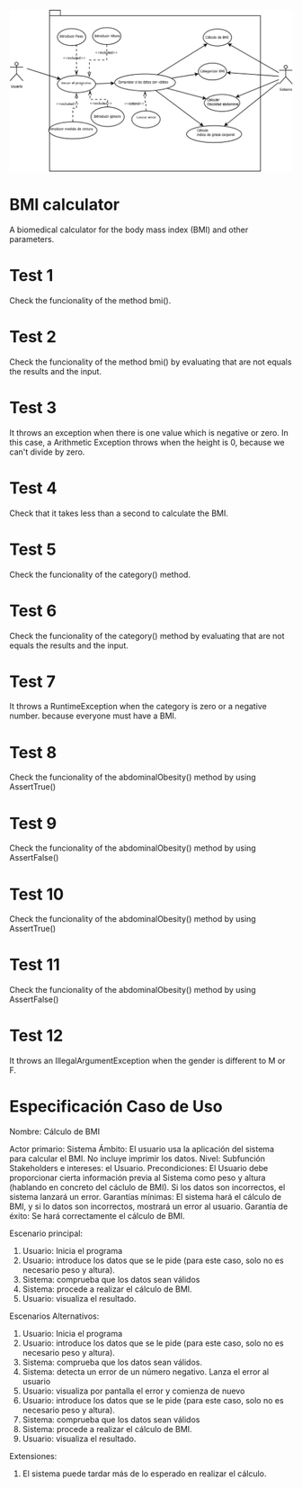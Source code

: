 
![UML diagram](https://github.com/claudiavegarodriguez/bmicalc/blob/main/doc/DiagramaUML.png)

# BMI calculator
A biomedical calculator for the body mass index (BMI) and other parameters.

# Test 1
Check the funcionality of the method bmi().

# Test 2
Check the funcionality of the method bmi() by evaluating that are not equals the results and the input. 

# Test 3
It throws an exception when there is one value which is negative or zero. In this case, a Arithmetic Exception throws when the height is 0, because we can't divide by zero.

# Test 4
Check that it takes less than a second to calculate the BMI.

# Test 5
Check the funcionality of the category() method.

# Test 6
Check the funcionality of the category() method by evaluating that are not equals the results and the input.

# Test 7
It throws a RuntimeException when the category is zero or a negative number. because everyone must have a BMI.

# Test 8
Check the funcionality of the abdominalObesity() method by using AssertTrue()

# Test 9
Check the funcionality of the abdominalObesity() method by using AssertFalse()

# Test 10
Check the funcionality of the abdominalObesity() method by using AssertTrue()

# Test 11
Check the funcionality of the abdominalObesity() method by using AssertFalse()

# Test 12
It throws an IllegalArgumentException when the gender is different to M or F.

# Especificación Caso de Uso
Nombre: Cálculo de BMI 


Actor primario: Sistema
Ámbito: El usuario usa la aplicación del sistema para calcular el BMI. No incluye imprimir los datos.
Nivel: Subfunción
Stakeholders e intereses: el Usuario.
Precondiciones: El Usuario debe proporcionar cierta información previa al Sistema como peso y altura (hablando en concreto del cáclulo de BMI). Si los datos son incorrectos, el sistema lanzará un error.
Garantías mínimas: El sistema hará el cálculo de BMI, y si lo datos son incorrectos, mostrará un error al usuario.
Garantía de éxito: Se hará correctamente el cálculo de BMI.

Escenario principal: 
1. Usuario: Inicia el programa
2. Usuario: introduce los datos que se le pide (para este caso, solo no es necesario peso y altura).
3. Sistema: comprueba que los datos sean válidos
4. Sistema: procede a realizar el cálculo de BMI.
5. Usuario: visualiza el resultado.

Escenarios Alternativos: 
1. Usuario: Inicia el programa
2. Usuario: introduce los datos que se le pide (para este caso, solo no es necesario peso y altura).
3. Sistema: comprueba que los datos sean válidos.
4. Sistema: detecta un error de un número negativo. Lanza el error al usuario
5. Usuario: visualiza por pantalla el error y comienza de nuevo
6. Usuario: introduce los datos que se le pide (para este caso, solo no es necesario peso y altura).
7. Sistema: comprueba que los datos sean válidos
8. Sistema: procede a realizar el cálculo de BMI.
9. Usuario: visualiza el resultado.

Extensiones: 
1. El sistema puede tardar más de lo esperado en realizar el cálculo.

